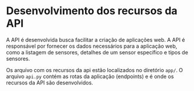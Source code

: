 # Desenvolvimento dos recursos da API

A API é desenvolvida busca facilitar a criação de aplicações web. A API é responsável por fornecer os dados necessários para a aplicação web, como a listagem de sensores, detalhes de um sensor específico e tipos de sensores.

Os arquivo com os recursos da api estão localizados no diretório `app/`. O arquivo `api.py` contém as rotas da aplicação (endpoints) e é onde os recursos da API são desenvolvidos.


